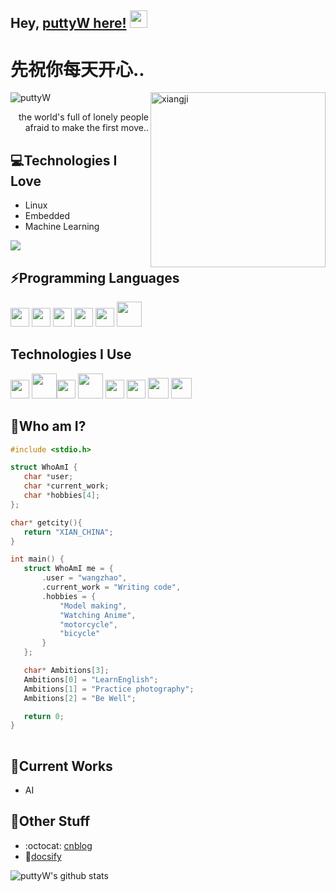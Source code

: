 ## Hey, [puttyW here!](https://puttyW.github.io/Docsify-Guide/#/)  <img src="https://media.giphy.com/media/hvRJCLFzcasrR4ia7z/giphy.gif" width="28px" height="28px">

<h1>先祝你每天开心..</h1> 

<img src = 'https://github.com/puttyW/puttyW/blob/main/image/xiangji.jpg' alt = 'xiangji' align='right' width="280px" height="280px"/>

<!--[![cnblog](https://img.shields.io/badge/-haanyali-blue?style=flat-square&logo=Linkedin&logoColor=white&link=https://www.linkedin.com/in/haany-ali)](https://www.cnblogs.com/passive/) [![Gmail Badge](https://img.shields.io/badge/-asterp04@gmail.com-c14438?style=flat-square&logo=Gmail&logoColor=white&link=mailto:asterp04@gmail.com)](mailto:asterp04@gmail.com) [![Youtube Channel](https://img.shields.io/badge/-The%20Broke%20Coder-c14438?style=flat-square&logo=Youtube&link=https://www.youtube.com/channel/UCietjxpksncMdOUkycv5nqA)](https://www.youtube.com/channel/UCietjxpksncMdOUkycv5nqA)
<p align="left"> <img src="https://komarev.com/ghpvc/?username=MarikIshtar007" alt="MarikIshtar007" /> </p>-->

<p align="left"> <img src="https://komarev.com/ghpvc/?username=puttyW" alt="puttyW" /> </p>

<div style="text-align: right">the world's full of lonely people afraid to make the first move.. </div>

## 💻Technologies I Love
* Linux
* Embedded
* Machine Learning

<img src = "https://github-readme-stats.vercel.app/api/top-langs/?username=pass1ve&layout=compact">

## ⚡Programming Languages
<img src = 'https://github.com/puttyW/puttyW/blob/main/image/src/c/c.svg' width='30'/> <img src = 'https://github.com/puttyW/puttyW/blob/main/image/src/cpp/cpp.svg' width='30'/>  <img src = 'https://github.com/puttyW/puttyW/blob/main/image/src/html/html.svg' width='30'/> <img src='https://github.com/puttyW/puttyW/blob/main/image/src/java/java.svg' width='30'/> <img src = 'https://github.com/puttyW/puttyW/blob/main/image/src/javascript/javascript.svg' width='30'/> <img src = 'https://github.com/puttyW/puttyW/blob/main/image/src/python/python.svg' width='40'/>
 
## Technologies I Use
 <img src = 'https://github.com/MarikIshtar007/MarikIshtar007/blob/master/images/pycharm.svg' width='30'/>  <img src = 'https://github.com/MarikIshtar007/MarikIshtar007/blob/master/images/android.svg' height='40'/><img src = 'https://github.com/MarikIshtar007/MarikIshtar007/blob/master/images/flutter-logo.svg' width='30'/> <img src = 'https://github.com/MarikIshtar007/MarikIshtar007/blob/master/images/django.svg' height='40'/> <img src = 'https://github.com/MarikIshtar007/MarikIshtar007/blob/master/images/flask.png' width='30'/> <img src = 'https://github.com/MarikIshtar007/MarikIshtar007/blob/master/images/git.svg' width='30'/> <img src = 'https://github.com/MarikIshtar007/MarikIshtar007/blob/master/images/nodejs.svg' width='33'/> <img src = 'https://github.com/MarikIshtar007/MarikIshtar007/blob/master/images/react.svg' width='33'/>
 
 ## 📝Who am I?
 ```C
#include <stdio.h>

struct WhoAmI {
    char *user;
    char *current_work;
    char *hobbies[4];
};

char* getcity(){
	return "XIAN_CHINA";
}

int main() {
    struct WhoAmI me = {
        .user = "wangzhao",
        .current_work = "Writing code",
        .hobbies = {
            "Model making",
            "Watching Anime",
            "motorcycle",
            "bicycle"
        }
    };

    char* Ambitions[3];
    Ambitions[0] = "LearnEnglish";
    Ambitions[1] = "Practice photography";
    Ambitions[2] = "Be Well";

    return 0;
}
	
 ```
 
## 🤖Current Works
 * AI
 
## 🏁Other Stuff
  - :octocat: [cnblog](https://www.cnblogs.com/passive/)
  - 🦮[docsify](https://puttyW.github.io/Docsify-Guide/#/)

![puttyW's github stats](https://github-readme-stats.vercel.app/api?username=puttyW&show_icons=true&hide=[%22issues%22])
 
